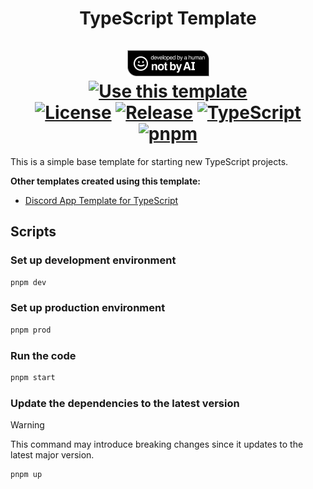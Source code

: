 <h1 align="center">
	TypeScript Template
  <br />
  <br />
	<a href="https://notbyai.fyi"><img src="https://raw.githubusercontent.com/Tolga1452/ts-template/main/assets/notbyai.png" height="42px" /></a>
  <br />
  <a href="https://github.com/Tolga1452/ts-template/generate"><img alt="Use this template" src="https://img.shields.io/badge/use_this-template-2ea44f?logo=github" /></a>
  <br />
  <a href="https://github.com/Tolga1452/ts-template/blob/main/LICENSE"><img alt="License" src="https://img.shields.io/github/license/Tolga1452/ts-template" /></a>
  <a href="https://github.com/Tolga1452/ts-template/releases"><img alt="Release" src="https://img.shields.io/github/v/release/Tolga1452/ts-template?display_name=tag" /></a>
  <a href="https://www.typescriptlang.org"><img alt="TypeScript" src="https://img.shields.io/badge/TypeScript-3178C6?logo=typescript&logoColor=white" /></a>
  <a href="https://pnpm.io"><img alt="pnpm" src="https://img.shields.io/badge/pnpm-F69220?logo=pnpm&logoColor=fff" /></a>
</h1>

This is a simple base template for starting new TypeScript projects.

**Other templates created using this template:**
- [Discord App Template for TypeScript](https://github.com/Tolga1452/ts-discord-app-template)

## Scripts

### Set up development environment

```bash
pnpm dev
```

### Set up production environment

```bash
pnpm prod
```

### Run the code

```bash
pnpm start
```

### Update the dependencies to the latest version

> [!WARNING]
> This command may introduce breaking changes since it updates to the latest major version.

```bash
pnpm up
```
